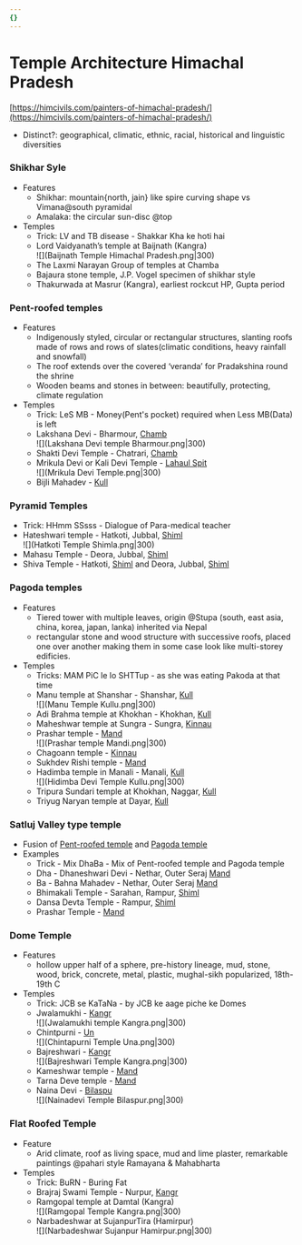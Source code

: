```yaml
---
{}
---
```

   
# Temple Architecture Himachal Pradesh   
[https://himcivils.com/painters-of-himachal-pradesh/](https://himcivils.com/painters-of-himachal-pradesh/)   
   
* Distinct?: geographical, climatic, ethnic, racial, historical and linguistic diversities   
   
### Shikhar Syle   
* Features   
	* Shikhar: mountain{north, jain} like spire curving shape vs Vimana@south pyramidal   
	* Amalaka: the circular sun-disc @top   
* Temples   
	* Trick: LV and TB disease - Shakkar Kha ke hoti hai   
	* Lord Vaidyanath’s temple at Baijnath (Kangra)   
		![](Baijnath Temple Himachal Pradesh.png|300)   
	* The Laxmi Narayan Group of temples at Chamba   
	* Bajaura stone temple, J.P. Vogel specimen of shikhar style   
	* Thakurwada at Masrur (Kangra), earliest rockcut HP, Gupta period   
   
### Pent-roofed temples   
* Features   
	* Indigenously styled, circular or rectangular structures, slanting roofs made of rows and rows of slates(climatic conditions, heavy rainfall and snowfall)   
	* The roof extends over the covered ‘veranda’ for Pradakshina round the shrine   
	* Wooden beams and stones in between: beautifully, protecting, climate regulation   
* Temples   
	* Trick: LeS MB - Money(Pent's pocket) required when Less MB(Data) is left   
	* Lakshana Devi - Bharmour, [Chamb](/not_created.md)   
		![](Lakshana Devi temple Bharmour.png|300)   
	* Shakti Devi Temple - Chatrari, [Chamb](/not_created.md)   
	* Mrikula Devi or Kali Devi Temple - [Lahaul Spit](/not_created.md)   
		![](Mrikula Devi Temple.png|300)   
	* Bijli Mahadev - [Kull](/not_created.md)   
   
### Pyramid Temples   
* Trick: HHmm SSsss - Dialogue of Para-medical teacher   
* Hateshwari temple - Hatkoti, Jubbal, [Shiml](/not_created.md)   
	![](Hatkoti Temple Shimla.png|300)   
* Mahasu Temple - Deora, Jubbal, [Shiml](/not_created.md)   
* Shiva Temple - Hatkoti, [Shiml](/not_created.md) and Deora, Jubbal, [Shiml](/not_created.md)   
   
### Pagoda temples   
* Features   
	* Tiered tower with multiple leaves, origin @Stupa (south, east asia, china, korea, japan, lanka) inherited via Nepal   
	* rectangular stone and wood structure with successive roofs, placed one over another making them in some case look like multi-storey edificies.   
* Temples   
	* Tricks: MAM PiC le lo SHTTup - as she was eating Pakoda at that time   
	* Manu temple at Shanshar - Shanshar, [Kull](/not_created.md)   
		![](Manu Temple Kullu.png|300)   
	* Adi Brahma temple at Khokhan - Khokhan, [Kull](/not_created.md)   
	* Maheshwar temple at Sungra - Sungra, [Kinnau](/not_created.md)   
	* Prashar temple - [Mand](/not_created.md)   
		![](Prashar temple Mandi.png|300)   
	* Chagoann temple - [Kinnau](/not_created.md)   
	* Sukhdev Rishi temple - [Mand](/not_created.md)   
	* Hadimba temple in Manali - Manali, [Kull](/not_created.md)   
		![](Hidimba Devi Temple Kullu.png|300)   
	* Tripura Sundari temple at Khokhan, Naggar, [Kull](/not_created.md)   
	* Triyug Naryan temple at Dayar, [Kull](/not_created.md)   
   
### Satluj Valley type temple   
* Fusion of [Pent-roofed temple](#pent-roofed-temple) and [Pagoda temple](#pagoda-temple)   
* Examples   
	* Trick - Mix DhaBa - Mix of Pent-roofed temple and Pagoda temple   
	* Dha - Dhaneshwari Devi - Nethar, Outer Seraj [Mand](/not_created.md)   
	* Ba - Bahna Mahadev - Nethar, Outer Seraj [Mand](/not_created.md)   
	* Bhimakali Temple - Sarahan, Rampur, [Shiml](/not_created.md)   
	* Dansa Devta Temple - Rampur, [Shiml](/not_created.md)   
	* Prashar Temple - [Mand](/not_created.md)   
   
### Dome Temple   
* Features   
	* hollow upper half of a sphere, pre-history lineage, mud, stone, wood, brick, concrete, metal, plastic, mughal-sikh popularized, 18th-19th C   
* Temples   
	* Trick: JCB se KaTaNa - by JCB ke aage piche ke Domes   
	* Jwalamukhi - [Kangr](/not_created.md)   
		![](Jwalamukhi temple Kangra.png|300)   
	* Chintpurni - [Un](/not_created.md)   
		![](Chintapurni Temple Una.png|300)   
	* Bajreshwari - [Kangr](/not_created.md)   
		![](Bajreshwari Temple Kangra.png|300)   
	* Kameshwar temple - [Mand](/not_created.md)   
	* Tarna Deve temple - [Mand](/not_created.md)   
	* Naina Devi - [Bilaspu](/not_created.md)   
		![](Nainadevi Temple Bilaspur.png|300)   
   
### Flat Roofed Temple   
* Feature   
	* Arid climate, roof as living space, mud and lime plaster, remarkable paintings @pahari style Ramayana & Mahabharta   
* Temples   
	* Trick: BuRN - Buring Fat   
	* Brajraj Swami Temple - Nurpur, [Kangr](/not_created.md)   
	* Ramgopal temple at Damtal (Kangra)   
		![](Ramgopal Temple Kangra.png|300)   
	* Narbadeshwar at SujanpurTira (Hamirpur)   
		![](Narbadeshwar Sujanpur Hamirpur.png|300)